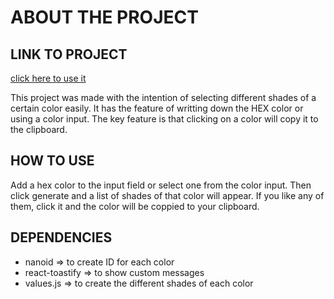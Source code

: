 # ABOUT THE PROJECT

## LINK TO PROJECT

[click here to use it](gsvb-colorgenerator.netlify.app)

This project was made with the intention of selecting different shades of a certain color easily.
It has the feature of writting down the HEX color or using a color input.
The key feature is that clicking on a color will copy it to the clipboard.

## HOW TO USE

Add a hex color to the input field or select one from the color input.
Then click generate and a list of shades of that color will appear.
If you like any of them, click it and the color will be coppied to your clipboard.

## DEPENDENCIES

- nanoid => to create ID for each color
- react-toastify => to show custom messages
- values.js => to create the different shades of each color
